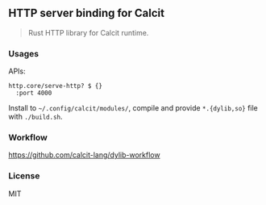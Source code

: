 ## HTTP server binding for Calcit

> Rust HTTP library for Calcit runtime.

### Usages

APIs:

```cirru
http.core/serve-http? $ {}
  :port 4000
```

Install to `~/.config/calcit/modules/`, compile and provide `*.{dylib,so}` file with `./build.sh`.

### Workflow

https://github.com/calcit-lang/dylib-workflow

### License

MIT
